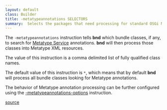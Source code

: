 ```yaml
---
layout: default
class: Builder
title: -metatypeannotations SELECTORS
summary:  Selects the packages that need processing for standard OSGi Metatype annotations. 
---
```


The `-metatypeannotations` instruction tells **bnd** which bundle classes, if any, to search for [Metatype Service](https://osgi.org/specification/osgi.cmpn/7.0.0/service.metatype.html) annotations. **bnd** will then process those classes into Metatype XML resources.

The value of this instruction is a comma delimited list of fully qualified class names.

The default value of this instruction is `*`, which means that by default **bnd** will process all bundle classes looking for Metatype annotations.

The behavior of Metatype annotation processing can be further configured using the [-metatypeannotations-options](metatypeannotations-options.html) instruction.

[source](https://github.com/bndtools/bnd/blob/master/biz.aQute.bndlib/src/aQute/bnd/metatype/MetatypeAnnotations.java)